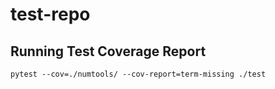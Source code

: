 # test-repo

## Running Test Coverage Report 

```
pytest --cov=./numtools/ --cov-report=term-missing ./test
```
